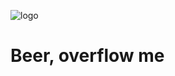 ![logo](https://user-images.githubusercontent.com/6963984/57188211-3a7cfa00-6ed1-11e9-8206-10421589ad69.png)
# Beer, overflow me
